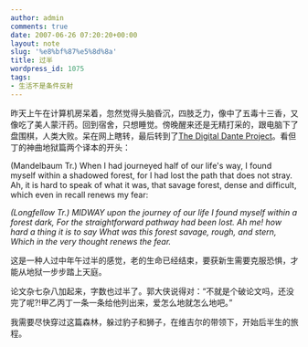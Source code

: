 ```yaml
---
author: admin
comments: true
date: 2007-06-26 07:20:20+00:00
layout: note
slug: '%e8%bf%87%e5%8d%8a'
title: 过半
wordpress_id: 1075
tags:
- 生活不是条件反射
---
```


昨天上午在计算机房呆着，忽然觉得头脑昏沉，四肢乏力，像中了五毒十三香，又像吃了美人蒙汗药。回到宿舍，只想睡觉。傍晚醒来还是无精打采的，跟电脑下了盘围棋，人类大败。呆在网上瞎转，最后转到了[The Digital Dante Project](http://dante.ilt.columbia.edu/new/comedy/index.html)。看但丁的神曲地狱篇两个译本的开头：

(Mandelbaum Tr.)
	When I had journeyed half of our life's way,
I found myself within a shadowed forest,
for I had lost the path that does not stray.
	Ah, it is hard to speak of what it was,
that savage forest, dense and difficult,
which even in recall renews my fear:

_(Longfellow Tr.)
	MIDWAY upon the journey of our life
I found myself within a forest dark,
For the straightforward pathway had been lost.
	Ah me! how hard a thing it is to say
What was this forest savage, rough, and stern,
Which in the very thought renews the fear._

这是一种人过中年午过半的感觉，老的生命已经结束，要获新生需要克服恐惧，才能从地狱一步步踏上天庭。

论文杂七杂八加起来，字数也过半了。郭大侠说得对：“不就是个破论文吗，还没完了呢?!甲乙丙丁一条一条给他列出来，爱怎么地就怎么地吧。”

我需要尽快穿过这篇森林，躲过豹子和狮子，在维吉尔的带领下，开始后半生的旅程。

